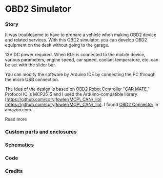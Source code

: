 # OBD2 Simulator

### Story

It was troublesome to have to prepare a vehicle when making OBD2 device and related services. With this OBD2 simulator, you can develop OBD2 equipment on the desk without going to the garage.

12V DC power required. When BLE is connected to the mobile device, various parameters, engine speed, car speed, coolant temperature, etc. can be set with the slider bar.

You can modify the software by Arduino IDE by connecting the PC through the micro USB connection.

The idea of the design is based on [OBD2 Robot Controller "CAR MATE](https://www.hackster.io/ebaera/obd2-robot-controller-car-mate)." Protocol IC is MCP2515 and I used the Arduino-compatible library: [https://github.com/coryjfowler/MCP\_CAN\_lib](https://github.com/coryjfowler/MCP\_CAN\_lib). I found [OBD2 Connector](https://www.amazon.com/gp/product/B0141UPYDC/ref=oh\_aui\_detailpage\_o02\_s00?ie=UTF8\&psc=1) in amazon.com.

Read more

### Custom parts and enclosures

### Schematics

### Code

### Credits

